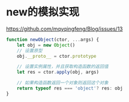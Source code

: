 # new的模拟实现
https://github.com/mqyqingfeng/Blog/issues/13
```js
function newObject(ctor, ...args) {
    let obj = new Object()
    // 设置原型
    obj.__proto__ = ctor.prototype

    // 设置实例属性，并且获取构造函数的返回值
    let res = ctor.apply(obj, args)

    // 如果构造函数返回一个对象则返回这个对象
    return typeof res === 'object'? res: obj
}
```